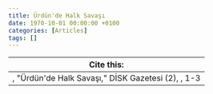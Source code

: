 ```yaml
---
title: Ürdün'de Halk Savaşı
date: 1970-10-01 00:00:00 +0100
categories: [Articles]
tags: []
---
```




| Cite this:   |
|--------|
| , "Ürdün'de Halk Savaşı," DİSK Gazetesi (2), , 1-3 

